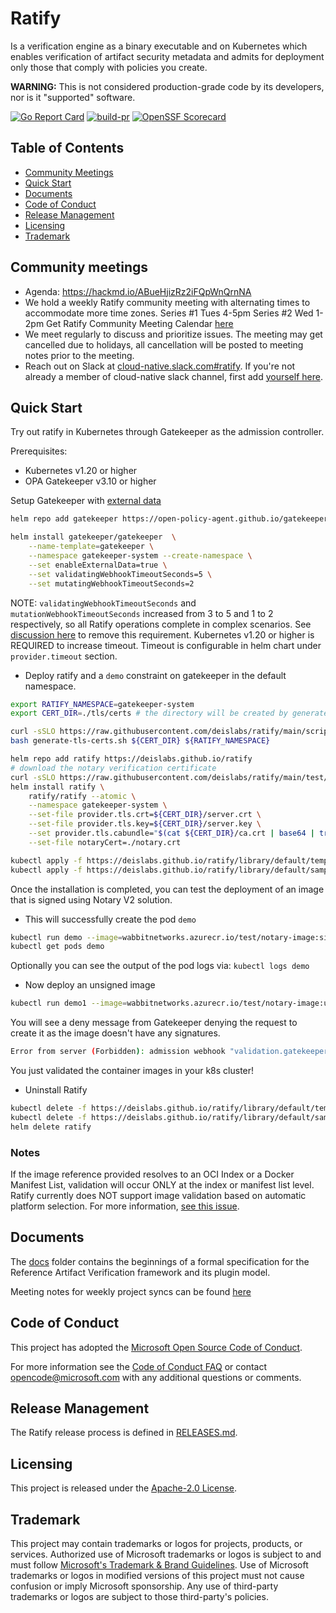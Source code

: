 # Ratify

Is a verification engine as a binary executable and on Kubernetes which enables verification of artifact security metadata and admits for deployment only those that comply with policies you create.

**WARNING:** This is not considered production-grade code
by its developers, nor is it "supported" software.

[![Go Report Card](https://goreportcard.com/badge/github.com/deislabs/ratify)](https://goreportcard.com/report/github.com/deislabs/ratify)
[![build-pr](https://github.com/deislabs/ratify/actions/workflows/build-pr.yml/badge.svg)](https://github.com/deislabs/ratify/actions/workflows/build-pr.yml)
[![OpenSSF Scorecard](https://api.securityscorecards.dev/projects/github.com/deislabs/ratify/badge)](https://api.securityscorecards.dev/projects/github.com/deislabs/ratify)

## Table of Contents

- [Community Meetings](#community-meetings)
- [Quick Start](#quick-start)
- [Documents](#documents)
- [Code of Conduct](#code-of-conduct)
- [Release Management](#release-management)
- [Licensing](#licensing)
- [Trademark](#trademark)

## Community meetings

- Agenda: <https://hackmd.io/ABueHjizRz2iFQpWnQrnNA>
- We hold a weekly Ratify community meeting with alternating times to accommodate more time zones.
Series #1 Tues 4-5pm
Series #2 Wed 1-2pm
Get Ratify Community Meeting Calendar [here](https://calendar.google.com/calendar/u/0?cid=OWJjdTF2M3ZiZGhubm1mNmJyMDhzc2swNTRAZ3JvdXAuY2FsZW5kYXIuZ29vZ2xlLmNvbQ)
- We meet regularly to discuss and prioritize issues. The meeting may get cancelled due to holidays, all cancellation will be posted to meeting notes prior to the meeting.
- Reach out on Slack at [cloud-native.slack.com#ratify](https://cloud-native.slack.com/archives/C03T3PEKVA9). If you're not already a member of cloud-native slack channel, first add [yourself here](https://communityinviter.com/apps/cloud-native/cncf).

## Quick Start

Try out ratify in Kubernetes through Gatekeeper as the admission controller.

Prerequisites:
- Kubernetes v1.20 or higher
- OPA Gatekeeper v3.10 or higher

Setup Gatekeeper with [external data](https://open-policy-agent.github.io/gatekeeper/website/docs/externaldata)

```bash
helm repo add gatekeeper https://open-policy-agent.github.io/gatekeeper/charts

helm install gatekeeper/gatekeeper  \
    --name-template=gatekeeper \
    --namespace gatekeeper-system --create-namespace \
    --set enableExternalData=true \
    --set validatingWebhookTimeoutSeconds=5 \
    --set mutatingWebhookTimeoutSeconds=2
```

NOTE: `validatingWebhookTimeoutSeconds` and `mutationWebhookTimeoutSeconds` increased from 3 to 5 and 1 to 2 respectively, so all Ratify operations complete in complex scenarios. See [discussion here](https://github.com/deislabs/ratify/issues/269) to remove this requirement. Kubernetes v1.20 or higher is REQUIRED to increase timeout. Timeout is configurable in helm chart under `provider.timeout` section.   

- Deploy ratify and a `demo` constraint on gatekeeper in the default namespace.

```bash
export RATIFY_NAMESPACE=gatekeeper-system
export CERT_DIR=./tls/certs # the directory will be created by generate-certs

curl -sSLO https://raw.githubusercontent.com/deislabs/ratify/main/scripts/generate-tls-certs.sh 
bash generate-tls-certs.sh ${CERT_DIR} ${RATIFY_NAMESPACE}

helm repo add ratify https://deislabs.github.io/ratify
# download the notary verification certificate
curl -sSLO https://raw.githubusercontent.com/deislabs/ratify/main/test/testdata/notary.crt
helm install ratify \
    ratify/ratify --atomic \
    --namespace gatekeeper-system \
    --set-file provider.tls.crt=${CERT_DIR}/server.crt \
    --set-file provider.tls.key=${CERT_DIR}/server.key \
    --set provider.tls.cabundle="$(cat ${CERT_DIR}/ca.crt | base64 | tr -d '\n')" \
    --set-file notaryCert=./notary.crt

kubectl apply -f https://deislabs.github.io/ratify/library/default/template.yaml
kubectl apply -f https://deislabs.github.io/ratify/library/default/samples/constraint.yaml
```

Once the installation is completed, you can test the deployment of an image that is signed using Notary V2 solution.

- This will successfully create the pod `demo`

```bash
kubectl run demo --image=wabbitnetworks.azurecr.io/test/notary-image:signed
kubectl get pods demo
```

Optionally you can see the output of the pod logs via: `kubectl logs demo`

- Now deploy an unsigned image

```bash
kubectl run demo1 --image=wabbitnetworks.azurecr.io/test/notary-image:unsigned
```

You will see a deny message from Gatekeeper denying the request to create it as the image doesn't have any signatures.

```bash
Error from server (Forbidden): admission webhook "validation.gatekeeper.sh" denied the request: [ratify-constraint] Subject failed verification: wabbitnetworks.azurecr.io/test/net-monitor:unsigned
```

You just validated the container images in your k8s cluster!

- Uninstall Ratify

```bash
kubectl delete -f https://deislabs.github.io/ratify/library/default/template.yaml
kubectl delete -f https://deislabs.github.io/ratify/library/default/samples/constraint.yaml
helm delete ratify
```

### Notes

If the image reference provided resolves to an OCI Index or a Docker Manifest List, validation will occur ONLY at the index or manifest list level. Ratify currently does NOT support image validation based on automatic platform selection. For more information, [see this issue](https://github.com/deislabs/ratify/issues/101).

## Documents

The [docs](docs/README.md) folder contains the beginnings of a formal
specification for the Reference Artifact Verification framework and its plugin model.

Meeting notes for weekly project syncs can be found [here](https://hackmd.io/ABueHjizRz2iFQpWnQrnNA?both)

## Code of Conduct

This project has adopted the [Microsoft Open Source Code of
Conduct](https://opensource.microsoft.com/codeofconduct/).

For more information see the [Code of Conduct
FAQ](https://opensource.microsoft.com/codeofconduct/faq/) or contact
[opencode@microsoft.com](mailto:opencode@microsoft.com) with any additional
questions or comments.

## Release Management

The Ratify release process is defined in [RELEASES.md](./RELEASES.md).

## Licensing

This project is released under the [Apache-2.0 License](./LICENSE).

## Trademark

This project may contain trademarks or logos for projects, products, or services. Authorized use of Microsoft trademarks or logos is subject to and must follow [Microsoft's Trademark & Brand Guidelines][microsoft-trademark]. Use of Microsoft trademarks or logos in modified versions of this project must not cause confusion or imply Microsoft sponsorship. Any use of third-party trademarks or logos are subject to those third-party's policies.

[microsoft-trademark]: https://www.microsoft.com/legal/intellectualproperty/trademarks
